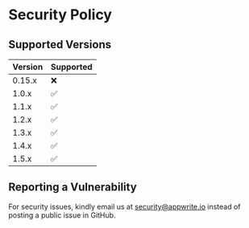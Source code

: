 # Security Policy

## Supported Versions

| Version   | Supported          |
| --------- | ------------------ |
|  0.15.x | :x:                |
| 1.0.x     | :white_check_mark: |
| 1.1.x     | :white_check_mark: |
| 1.2.x     | :white_check_mark: |
| 1.3.x     | :white_check_mark: |
| 1.4.x     | :white_check_mark: |
| 1.5.x     | :white_check_mark: |

## Reporting a Vulnerability

For security issues, kindly email us at security@appwrite.io instead of posting a public issue in GitHub.
